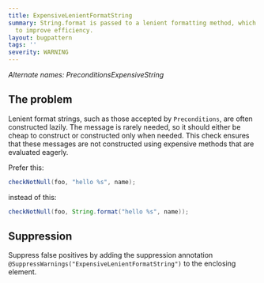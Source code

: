 ```yaml
---
title: ExpensiveLenientFormatString
summary: String.format is passed to a lenient formatting method, which can be unwrapped
  to improve efficiency.
layout: bugpattern
tags: ''
severity: WARNING
---
```


<!--
*** AUTO-GENERATED, DO NOT MODIFY ***
To make changes, edit the @BugPattern annotation or the explanation in docs/bugpattern.
-->

_Alternate names: PreconditionsExpensiveString_

## The problem
Lenient format strings, such as those accepted by `Preconditions`, are often
constructed lazily. The message is rarely needed, so it should either be cheap
to construct or constructed only when needed. This check ensures that these
messages are not constructed using expensive methods that are evaluated eagerly.

Prefer this:

```java
checkNotNull(foo, "hello %s", name);
```

instead of this:

```java
checkNotNull(foo, String.format("hello %s", name));
```

## Suppression
Suppress false positives by adding the suppression annotation `@SuppressWarnings("ExpensiveLenientFormatString")` to the enclosing element.
